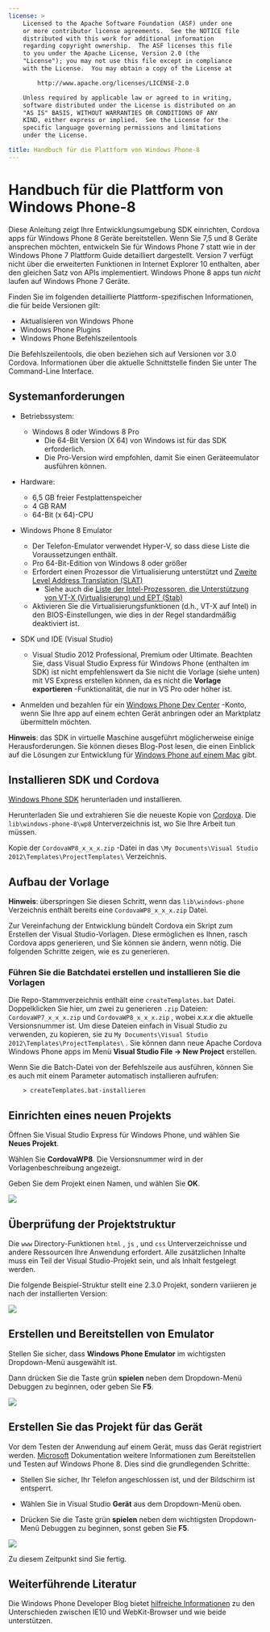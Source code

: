 ```yaml
---
license: >
    Licensed to the Apache Software Foundation (ASF) under one
    or more contributor license agreements.  See the NOTICE file
    distributed with this work for additional information
    regarding copyright ownership.  The ASF licenses this file
    to you under the Apache License, Version 2.0 (the
    "License"); you may not use this file except in compliance
    with the License.  You may obtain a copy of the License at

        http://www.apache.org/licenses/LICENSE-2.0

    Unless required by applicable law or agreed to in writing,
    software distributed under the License is distributed on an
    "AS IS" BASIS, WITHOUT WARRANTIES OR CONDITIONS OF ANY
    KIND, either express or implied.  See the License for the
    specific language governing permissions and limitations
    under the License.

title: Handbuch für die Plattform von Windows Phone-8
---
```


# Handbuch für die Plattform von Windows Phone-8

Diese Anleitung zeigt Ihre Entwicklungsumgebung SDK einrichten, Cordova apps für Windows Phone 8 Geräte bereitstellen. Wenn Sie 7,5 und 8 Geräte ansprechen möchten, entwickeln Sie für Windows Phone 7 statt wie in der Windows Phone 7 Plattform Guide detailliert dargestellt. Version 7 verfügt nicht über die erweiterten Funktionen in Internet Explorer 10 enthalten, aber den gleichen Satz von APIs implementiert. Windows Phone 8 apps tun *nicht* laufen auf Windows Phone 7 Geräte.

Finden Sie im folgenden detaillierte Plattform-spezifischen Informationen, die für beide Versionen gilt:

*   Aktualisieren von Windows Phone
*   Windows Phone Plugins
*   Windows Phone Befehlszeilentools

Die Befehlszeilentools, die oben beziehen sich auf Versionen vor 3.0 Cordova. Informationen über die aktuelle Schnittstelle finden Sie unter The Command-Line Interface.

## Systemanforderungen

*   Betriebssystem:
    
    *   Windows 8 oder Windows 8 Pro 
        *   Die 64-Bit Version (X 64) von Windows ist für das SDK erforderlich.
        *   Die Pro-Version wird empfohlen, damit Sie einen Geräteemulator ausführen können.

*   Hardware:
    
    *   6,5 GB freier Festplattenspeicher
    *   4 GB RAM
    *   64-Bit (x 64)-CPU

*   Windows Phone 8 Emulator
    
    *   Der Telefon-Emulator verwendet Hyper-V, so dass diese Liste die Voraussetzungen enthält.
    *   Pro 64-Bit-Edition von Windows 8 oder größer
    *   Erfordert einen Prozessor die Virtualisierung unterstützt und [Zweite Level Address Translation (SLAT)][1] 
        *   Siehe auch die [Liste der Intel-Prozessoren, die Unterstützung von VT-X (Virtualisierung) und EPT (Stab)][2]
    *   Aktivieren Sie die Virtualisierungsfunktionen (d.h., VT-X auf Intel) in den BIOS-Einstellungen, wie dies in der Regel standardmäßig deaktiviert ist.

*   SDK und IDE (Visual Studio)
    
    *   Visual Studio 2012 Professional, Premium oder Ultimate. Beachten Sie, dass Visual Studio Express für Windows Phone (enthalten im SDK) ist nicht empfehlenswert da Sie nicht die Vorlage (siehe unten) mit VS Express erstellen können, da es nicht die **Vorlage exportieren** -Funktionalität, die nur in VS Pro oder höher ist.

*   Anmelden und bezahlen für ein [Windows Phone Dev Center][3] -Konto, wenn Sie Ihre app auf einem echten Gerät anbringen oder an Marktplatz übermitteln möchten.

 [1]: http://en.wikipedia.org/wiki/Second_Level_Address_Translation
 [2]: http://ark.intel.com/Products/VirtualizationTechnology
 [3]: http://dev.windowsphone.com/en-us/publish

**Hinweis**: das SDK in virtuelle Maschine ausgeführt möglicherweise einige Herausforderungen. Sie können dieses Blog-Post lesen, die einen Einblick auf die Lösungen zur Entwicklung für [Windows Phone auf einem Mac][4] gibt.

 [4]: http://aka.ms/BuildaWP8apponaMac

## Installieren SDK und Cordova

[Windows Phone SDK][5] herunterladen und installieren.

 [5]: http://www.microsoft.com/en-us/download/details.aspx?id=35471

Herunterladen Sie und extrahieren Sie die neueste Kopie von [Cordova][6]. Die `lib\windows-phone-8\wp8` Unterverzeichnis ist, wo Sie Ihre Arbeit tun müssen.

 [6]: http://phonegap.com/download

Kopie der `CordovaWP8_x_x_x.zip` -Datei in das `\My Documents\Visual
Studio 2012\Templates\ProjectTemplates\` Verzeichnis.

## Aufbau der Vorlage

**Hinweis**: überspringen Sie diesen Schritt, wenn das `lib\windows-phone` Verzeichnis enthält bereits eine `CordovaWP8_x_x_x.zip` Datei.

Zur Vereinfachung der Entwicklung bündelt Cordova ein Skript zum Erstellen der Visual Studio-Vorlagen. Diese ermöglichen es Ihnen, rasch Cordova apps generieren, und Sie können sie ändern, wenn nötig. Die folgenden Schritte zeigen, wie es zu generieren.

### Führen Sie die Batchdatei erstellen und installieren Sie die Vorlagen

Die Repo-Stammverzeichnis enthält eine `createTemplates.bat` Datei. Doppelklicken Sie hier, um zwei zu generieren `.zip` Dateien: `CordovaWP7_x_x_x.zip` und `CordovaWP8_x_x_x.zip` , wobei *x.x.x* die aktuelle Versionsnummer ist. Um diese Dateien einfach in Visual Studio zu verwenden, zu kopieren, sie zu `My
Documents\Visual Studio 2012\Templates\ProjectTemplates\` . Sie können dann neue Apache Cordova Windows Phone apps im Menü **Visual Studio File → New Project** erstellen.

Wenn Sie die Batch-Datei von der Befehlszeile aus ausführen, können Sie es auch mit einem Parameter automatisch installieren aufrufen:

        > createTemplates.bat-installieren
    

## Einrichten eines neuen Projekts

Öffnen Sie Visual Studio Express für Windows Phone, und wählen Sie **Neues Projekt**.

Wählen Sie **CordovaWP8**. Die Versionsnummer wird in der Vorlagenbeschreibung angezeigt.

Geben Sie dem Projekt einen Namen, und wählen Sie **OK**.

![][7]

 [7]: img/guide/platforms/wp8/StandAloneTemplate.png

## Überprüfung der Projektstruktur

Die `www` Directory-Funktionen `html` , `js` , und `css` Unterverzeichnisse und andere Ressourcen Ihre Anwendung erfordert. Alle zusätzlichen Inhalte muss ein Teil der Visual Studio-Projekt sein, und als Inhalt festgelegt werden.

Die folgende Beispiel-Struktur stellt eine 2.3.0 Projekt, sondern variieren je nach der installierten Version:

![][8]

 [8]: img/guide/platforms/wp8/projectStructure.png

## Erstellen und Bereitstellen von Emulator

Stellen Sie sicher, dass **Windows Phone Emulator** im wichtigsten Dropdown-Menü ausgewählt ist.

Dann drücken Sie die Taste grün **spielen** neben dem Dropdown-Menü Debuggen zu beginnen, oder geben Sie **F5**.

![][9]

 [9]: img/guide/platforms/wp8/BuildEmulator.png

## Erstellen Sie das Projekt für das Gerät

Vor dem Testen der Anwendung auf einem Gerät, muss das Gerät registriert werden. [Microsoft][10] Dokumentation weitere Informationen zum Bereitstellen und Testen auf Windows Phone 8. Dies sind die grundlegenden Schritte:

 [10]: http://msdn.microsoft.com/en-us/library/windowsphone/develop/ff402565(v=vs.105).aspx

*   Stellen Sie sicher, Ihr Telefon angeschlossen ist, und der Bildschirm ist entsperrt.

*   Wählen Sie in Visual Studio **Gerät** aus dem Dropdown-Menü oben.

*   Drücken Sie die Taste grün **spielen** neben dem wichtigsten Dropdown-Menü Debuggen zu beginnen, sonst geben Sie **F5**.

![][11]

 [11]: img/guide/platforms/wp7/wpd.png

Zu diesem Zeitpunkt sind Sie fertig.

## Weiterführende Literatur

Die Windows Phone Developer Blog bietet [hilfreiche Informationen][12] zu den Unterschieden zwischen IE10 und WebKit-Browser und wie beide unterstützen.

 [12]: http://blogs.windows.com/windows_phone/b/wpdev/archive/2012/11/15/adapting-your-webkit-optimized-site-for-internet-explorer-10.aspx